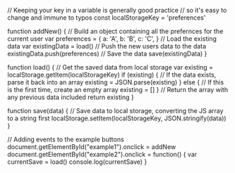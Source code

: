 // Keeping your key in a variable is generally good practice
// so it's easy to change and immune to typos
const localStorageKey = 'preferences'

function addNew() {
  // Build an object containing all the prefernces for the current user
  var preferences = {
    a: 'A',
    b: 'B',
    c: 'C',
  }
  // Load the existing data
  var existingData = load()
  // Push the new users data to the data
  existingData.push(preferences)
  // Save the data
  save(existingData)
}

function load() {
  // Get the saved data from local storage
  var existing = localStorage.getItem(localStorageKey)
  if (existing) {
    // If the data exists, parse it back into an array
    existing = JSON.parse(existing)
  } else {
    // If this is the first time, create an empty array
    existing = []
  }
  // Return the array with any previous data included
  return existing
}

function save(data) {
  // Save data to local storage, converting the JS array to a string first
  localStorage.setItem(localStorageKey, JSON.stringify(data))
}

// Adding events to the example buttons
document.getElementById("example1").onclick = addNew
document.getElementById("example2").onclick = function() {
  var currentSave = load()
  console.log(currentSave)
}

